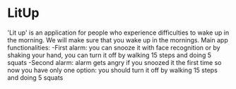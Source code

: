 # LitUp
'Lit up' is an application for people who experience difficulties to wake up in the morning. We will make sure that you wake up in the mornings. 
Main app functionalities:
-First alarm: you can snooze it with face recognition or by shaking your hand, you can turn it off by walking 15 steps and doing 5  squats
-Second alarm: alarm gets angry if you snoozed it the first time so now you have only one option: you should turn it off by walking 15 steps and doing 5 squats
